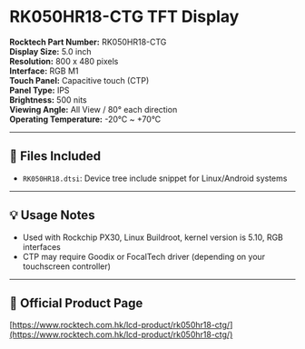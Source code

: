 # RK050HR18-CTG TFT Display

**Rocktech Part Number:** RK050HR18-CTG  
**Display Size:** 5.0 inch  
**Resolution:** 800 x 480 pixels  
**Interface:** RGB M1  
**Touch Panel:** Capacitive touch (CTP)  
**Panel Type:** IPS  
**Brightness:** 500 nits  
**Viewing Angle:** All View / 80° each direction  
**Operating Temperature:** -20°C ~ +70°C  

---

## 📂 Files Included

- `RK050HR18.dtsi`: Device tree include snippet for Linux/Android systems

---

## 💡 Usage Notes

- Used with Rockchip PX30, Linux Buildroot, kernel version is 5.10, RGB interfaces
- CTP may require Goodix or FocalTech driver (depending on your touchscreen controller)

---

## 🔗 Official Product Page

[https://www.rocktech.com.hk/lcd-product/rk050hr18-ctg/](https://www.rocktech.com.hk/lcd-product/rk050hr18-ctg/)

